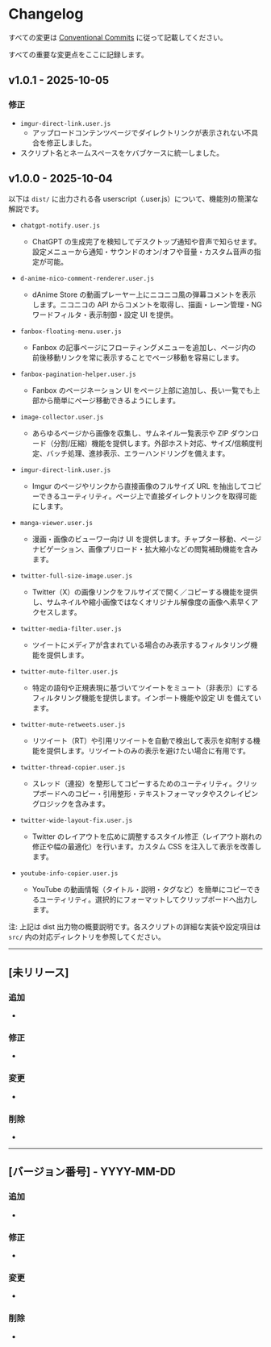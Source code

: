 # Changelog

すべての変更は [Conventional Commits](https://www.conventionalcommits.org/ja/v1.0.0/) に従って記載してください。

すべての重要な変更点をここに記録します。

## v1.0.1 - 2025-10-05
### 修正
- `imgur-direct-link.user.js`
  - アップロードコンテンツページでダイレクトリンクが表示されない不具合を修正しました。
- スクリプト名とネームスペースをケバブケースに統一しました。

## v1.0.0 - 2025-10-04

以下は `dist/` に出力される各 userscript（.user.js）について、機能別の簡潔な解説です。

- `chatgpt-notify.user.js`
  - ChatGPT の生成完了を検知してデスクトップ通知や音声で知らせます。設定メニューから通知・サウンドのオン/オフや音量・カスタム音声の指定が可能。

- `d-anime-nico-comment-renderer.user.js`
  - dAnime Store の動画プレーヤー上にニコニコ風の弾幕コメントを表示します。ニコニコの API からコメントを取得し、描画・レーン管理・NGワードフィルタ・表示制御・設定 UI を提供。

- `fanbox-floating-menu.user.js`
  - Fanbox の記事ページにフローティングメニューを追加し、ページ内の前後移動リンクを常に表示することでページ移動を容易にします。

- `fanbox-pagination-helper.user.js`
  - Fanbox のページネーション UI をページ上部に追加し、長い一覧でも上部から簡単にページ移動できるようにします。

- `image-collector.user.js`
  - あらゆるページから画像を収集し、サムネイル一覧表示や ZIP ダウンロード（分割/圧縮）機能を提供します。外部ホスト対応、サイズ/信頼度判定、バッチ処理、進捗表示、エラーハンドリングを備えます。

- `imgur-direct-link.user.js`
  - Imgur のページやリンクから直接画像のフルサイズ URL を抽出してコピーできるユーティリティ。ページ上で直接ダイレクトリンクを取得可能にします。

- `manga-viewer.user.js`
  - 漫画・画像のビューワー向け UI を提供します。チャプター移動、ページナビゲーション、画像プリロード・拡大縮小などの閲覧補助機能を含みます。

- `twitter-full-size-image.user.js`
  - Twitter（X）の画像リンクをフルサイズで開く／コピーする機能を提供し、サムネイルや縮小画像ではなくオリジナル解像度の画像へ素早くアクセスします。

- `twitter-media-filter.user.js`
  - ツイートにメディアが含まれている場合のみ表示するフィルタリング機能を提供します。

- `twitter-mute-filter.user.js`
  - 特定の語句や正規表現に基づいてツイートをミュート（非表示）にするフィルタリング機能を提供します。インポート機能や設定 UI を備えています。

- `twitter-mute-retweets.user.js`
  - リツイート（RT）や引用リツイートを自動で検出して表示を抑制する機能を提供します。リツイートのみの表示を避けたい場合に有用です。

- `twitter-thread-copier.user.js`
  - スレッド（連投）を整形してコピーするためのユーティリティ。クリップボードへのコピー・引用整形・テキストフォーマッタやスクレイピングロジックを含みます。

- `twitter-wide-layout-fix.user.js`
  - Twitter のレイアウトを広めに調整するスタイル修正（レイアウト崩れの修正や幅の最適化）を行います。カスタム CSS を注入して表示を改善します。

- `youtube-info-copier.user.js`
  - YouTube の動画情報（タイトル・説明・タグなど）を簡単にコピーできるユーティリティ。選択的にフォーマットしてクリップボードへ出力します。

注: 上記は dist 出力物の概要説明です。各スクリプトの詳細な実装や設定項目は `src/` 内の対応ディレクトリを参照してください。

---

## [未リリース]

### 追加
- 

### 修正
- 

### 変更
- 

### 削除
- 

---

## [バージョン番号] - YYYY-MM-DD

### 追加
- 

### 修正
- 

### 変更
- 

### 削除
- 
